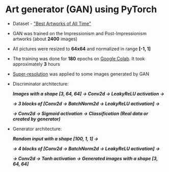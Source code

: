 # Art generator (GAN) using PyTorch
- Dataset - ["Best Artworks of All Time"](https://www.kaggle.com/ikarus777/best-artworks-of-all-time)
- GAN was trained on the Impressionism and Post-Impressionism artworks (about __2400__ images)
- All pictures were resized to __64x64__ and normalized in range __[-1, 1]__
- The training was done for __180__ epochs on [Google Colab](https://colab.research.google.com/). It took approximately __3__ hours 
- [Super-resolution](https://github.com/idealo/image-super-resolution) was applied to some images generated by GAN

- Discriminator architecture:

  ___Images with a shape [3, 64, 64] -> Conv2d -> LeakyReLU activation ->___
  
  ___-> 3 blocks of [Conv2d -> BatchNorm2d -> LeakyReLU activation] ->___
  
  ___-> Conv2d -> Sigmoid activation -> Classification (Real data or created by generator)___
  
- Generator architecture:

  ___Random input with a shape [100, 1, 1] ->___
  
  ___-> 4 blocks of [Conv2d -> BatchNorm2d -> LeakyReLU activation] ->___
  
  ___-> Conv2d -> Tanh activation -> Generated images with a shape [3, 64, 64]___
